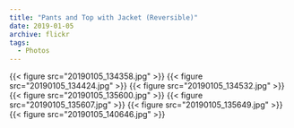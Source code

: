 ```yaml
---
title: "Pants and Top with Jacket (Reversible)"
date: 2019-01-05
archive: flickr
tags: 
  - Photos
---
```


{{< figure src="20190105_134358.jpg" >}}
{{< figure src="20190105_134424.jpg" >}}
{{< figure src="20190105_134532.jpg" >}}
{{< figure src="20190105_135600.jpg" >}}
{{< figure src="20190105_135607.jpg" >}}
{{< figure src="20190105_135649.jpg" >}}
{{< figure src="20190105_140646.jpg" >}}
